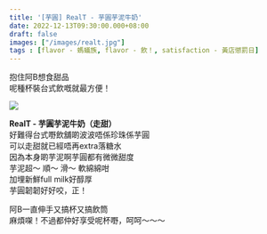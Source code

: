 ```yaml
---
title: '[芋圓] RealT - 芋圓芋泥牛奶'
date: 2022-12-13T09:30:00.000+08:00
draft: false
images: ["/images/realt.jpg"]
tags : [flavor - 螞蟻族, flavor - 飲！, satisfaction - 黃店懲罰日]
---
```


抱住阿B想食甜品  
呢種杯裝台式飲嘅就最方便！  

![](/images/realt1.jpg)

**RealT - 芋圓芋泥牛奶（走甜）**  
好難得台式嘢飲舖啲波波唔係珍珠係芋圓  
可以走甜就已經唔再extra落糖水  
因為本身啲芋泥啊芋圓都有微微甜度  
芋泥超～ 順～ 滑～ 軟綿綿咁  
加埋新鮮full milk好醇厚  
芋圓韌韌好好咬，正！  
  
阿B一直伸手又搞杯又搞飲筒  
麻煩㗎！不過都仲好享受呢杯嘢，呵呵～～～  
